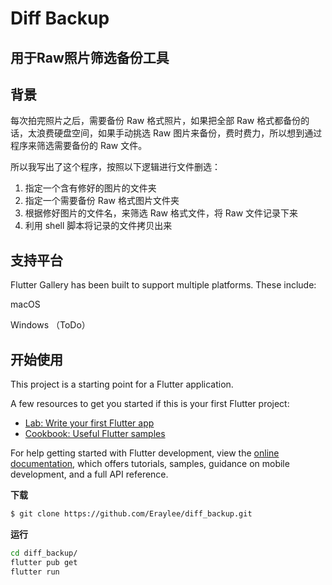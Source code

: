 # Diff Backup

## 用于Raw照片筛选备份工具

## 背景
每次拍完照片之后，需要备份 Raw 格式照片，如果把全部 Raw 格式都备份的话，太浪费硬盘空间，如果手动挑选 Raw 图片来备份，费时费力，所以想到通过程序来筛选需要备份的 Raw 文件。

所以我写出了这个程序，按照以下逻辑进行文件删选：

1. 指定一个含有修好的图片的文件夹
2. 指定一个需要备份 Raw 格式图片文件夹
3. 根据修好图片的文件名，来筛选 Raw 格式文件，将 Raw 文件记录下来
4. 利用 shell 脚本将记录的文件拷贝出来

## 支持平台
Flutter Gallery has been built to support multiple platforms. These include:

macOS 

Windows （ToDo）

## 开始使用

This project is a starting point for a Flutter application.

A few resources to get you started if this is your first Flutter project:

- [Lab: Write your first Flutter app](https://docs.flutter.dev/get-started/codelab)
- [Cookbook: Useful Flutter samples](https://docs.flutter.dev/cookbook)

For help getting started with Flutter development, view the
[online documentation](https://docs.flutter.dev/), which offers tutorials,
samples, guidance on mobile development, and a full API reference.

**下载**
```bash
$ git clone https://github.com/Eraylee/diff_backup.git
```
**运行**
```bash
cd diff_backup/
flutter pub get
flutter run
```